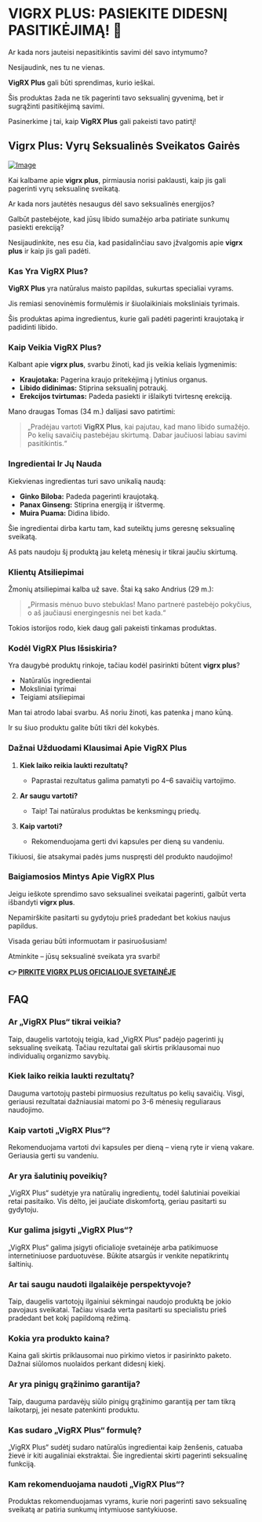 # VIGRX PLUS: PASIEKITE DIDESNĮ PASITIKĖJIMĄ! 💪

Ar kada nors jauteisi nepasitikintis savimi dėl savo intymumo? 

Nesijaudink, nes tu ne vienas. 

**VigRX Plus** gali būti sprendimas, kurio ieškai. 

Šis produktas žada ne tik pagerinti tavo seksualinį gyvenimą, bet ir sugrąžinti pasitikėjimą savimi. 

Pasinerkime į tai, kaip **VigRX Plus** gali pakeisti tavo patirtį!

## Vigrx Plus: Vyrų Seksualinės Sveikatos Gairės

[![Image](https://www2.sellhealth.com/63/vigrxplus_pills_md.jpg)](https://gchaffi.com/6SWkRdDG)

Kai kalbame apie **vigrx plus**, pirmiausia norisi paklausti, kaip jis gali pagerinti vyrų seksualinę sveikatą. 

Ar kada nors jautėtės nesaugus dėl savo seksualinės energijos? 

Galbūt pastebėjote, kad jūsų libido sumažėjo arba patiriate sunkumų pasiekti erekciją? 

Nesijaudinkite, nes esu čia, kad pasidalinčiau savo įžvalgomis apie **vigrx plus** ir kaip jis gali padėti.

### Kas Yra VigRX Plus?

**VigRX Plus** yra natūralus maisto papildas, sukurtas specialiai vyrams. 

Jis remiasi senovinėmis formulėmis ir šiuolaikiniais moksliniais tyrimais. 

Šis produktas apima ingredientus, kurie gali padėti pagerinti kraujotaką ir padidinti libido.

### Kaip Veikia VigRX Plus?

Kalbant apie **vigrx plus**, svarbu žinoti, kad jis veikia keliais lygmenimis:

- **Kraujotaka:** Pagerina kraujo pritekėjimą į lytinius organus.
- **Libido didinimas:** Stiprina seksualinį potraukį.
- **Erekcijos tvirtumas:** Padeda pasiekti ir išlaikyti tvirtesnę erekciją.

Mano draugas Tomas (34 m.) dalijasi savo patirtimi:

> „Pradėjau vartoti **VigRX Plus**, kai pajutau, kad mano libido sumažėjo. Po kelių savaičių pastebėjau skirtumą. Dabar jaučiuosi labiau savimi pasitikintis.“

### Ingredientai Ir Jų Nauda

Kiekvienas ingredientas turi savo unikalią naudą:

- **Ginko Biloba:** Padeda pagerinti kraujotaką.
- **Panax Ginseng:** Stiprina energiją ir ištvermę.
- **Muira Puama:** Didina libido.

Šie ingredientai dirba kartu tam, kad suteiktų jums geresnę seksualinę sveikatą. 

Aš pats naudoju šį produktą jau keletą mėnesių ir tikrai jaučiu skirtumą.

### Klientų Atsiliepimai

Žmonių atsiliepimai kalba už save. Štai ką sako Andrius (29 m.):

> „Pirmasis mėnuo buvo stebuklas! Mano partnerė pastebėjo pokyčius, o aš jaučiausi energingesnis nei bet kada.“

Tokios istorijos rodo, kiek daug gali pakeisti tinkamas produktas.

### Kodėl VigRX Plus Išsiskiria?

Yra daugybė produktų rinkoje, tačiau kodėl pasirinkti būtent **vigrx plus**? 

- Natūralūs ingredientai
- Moksliniai tyrimai
- Teigiami atsiliepimai

Man tai atrodo labai svarbu. Aš noriu žinoti, kas patenka į mano kūną.

Ir su šiuo produktu galite būti tikri dėl kokybės.

### Dažnai Užduodami Klausimai Apie VigRX Plus

1. **Kiek laiko reikia laukti rezultatų?**
   - Paprastai rezultatus galima pamatyti po 4–6 savaičių vartojimo.
   
2. **Ar saugu vartoti?**
   - Taip! Tai natūralus produktas be kenksmingų priedų.

3. **Kaip vartoti?**
   - Rekomenduojama gerti dvi kapsules per dieną su vandeniu.

Tikiuosi, šie atsakymai padės jums nuspręsti dėl produkto naudojimo!

### Baigiamosios Mintys Apie VigRX Plus

Jeigu ieškote sprendimo savo seksualinei sveikatai pagerinti, galbūt verta išbandyti **vigrx plus**. 

Nepamirškite pasitarti su gydytoju prieš pradedant bet kokius naujus papildus.

Visada geriau būti informuotam ir pasiruošusiam!

Atminkite – jūsų seksualinė sveikata yra svarbi!



**👉 [PIRKITE VIGRX PLUS OFICIALIOJE SVETAINĖJE](https://gchaffi.com/6SWkRdDG)**

## FAQ

### Ar „VigRX Plus“ tikrai veikia?

Taip, daugelis vartotojų teigia, kad „VigRX Plus“ padėjo pagerinti jų seksualinę sveikatą. Tačiau rezultatai gali skirtis priklausomai nuo individualių organizmo savybių.

### Kiek laiko reikia laukti rezultatų?

Dauguma vartotojų pastebi pirmuosius rezultatus po kelių savaičių. Visgi, geriausi rezultatai dažniausiai matomi po 3-6 mėnesių reguliaraus naudojimo.

### Kaip vartoti „VigRX Plus“?

Rekomenduojama vartoti dvi kapsules per dieną – vieną ryte ir vieną vakare. Geriausia gerti su vandeniu.

### Ar yra šalutinių poveikių?

„VigRX Plus“ sudėtyje yra natūralių ingredientų, todėl šalutiniai poveikiai retai pasitaiko. Vis dėlto, jei jaučiate diskomfortą, geriau pasitarti su gydytoju.

### Kur galima įsigyti „VigRX Plus“?

„VigRX Plus“ galima įsigyti oficialioje svetainėje arba patikimuose internetiniuose parduotuvėse. Būkite atsargūs ir venkite nepatikrintų šaltinių.

### Ar tai saugu naudoti ilgalaikėje perspektyvoje?

Taip, daugelis vartotojų ilgainiui sėkmingai naudojo produktą be jokio pavojaus sveikatai. Tačiau visada verta pasitarti su specialistu prieš pradedant bet kokį papildomą režimą.

### Kokia yra produkto kaina?

Kaina gali skirtis priklausomai nuo pirkimo vietos ir pasirinkto paketo. Dažnai siūlomos nuolaidos perkant didesnį kiekį.

### Ar yra pinigų grąžinimo garantija?

Taip, dauguma pardavėjų siūlo pinigų grąžinimo garantiją per tam tikrą laikotarpį, jei nesate patenkinti produktu.

### Kas sudaro „VigRX Plus“ formulę?

„VigRX Plus“ sudėtį sudaro natūralūs ingredientai kaip ženšenis, catuaba žievė ir kiti augaliniai ekstraktai. Šie ingredientai skirti pagerinti seksualinę funkciją.

### Kam rekomenduojama naudoti „VigRX Plus“?

Produktas rekomenduojamas vyrams, kurie nori pagerinti savo seksualinę sveikatą ar patiria sunkumų intymiuose santykiuose.